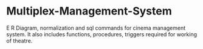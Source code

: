 # Multiplex-Management-System
E R Diagram, normalization and sql commands for cinema management system. It also includes functions, procedures, triggers required for working of theatre. 
